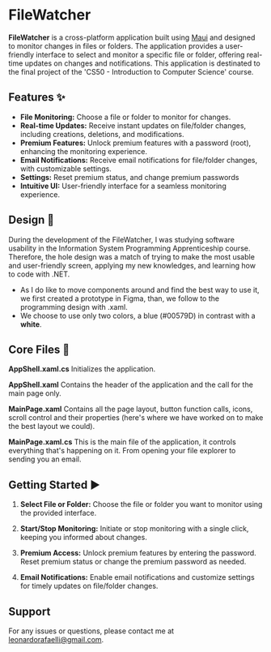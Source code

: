 # FileWatcher

**FileWatcher** is a cross-platform application built using [Maui](https://github.com/dotnet/maui) and designed to monitor changes in files or folders. The application provides a user-friendly interface to select and monitor a specific file or folder, offering real-time updates on changes and notifications.
This application is destinated to the final project of the 'CS50 - Introduction to Computer Science' course.

## Features ✨

- **File Monitoring:** Choose a file or folder to monitor for changes.
- **Real-time Updates:** Receive instant updates on file/folder changes, including creations, deletions, and modifications.
- **Premium Features:** Unlock premium features with a password (root), enhancing the monitoring experience.
- **Email Notifications:** Receive email notifications for file/folder changes, with customizable settings.
- **Settings:** Reset premium status, and change premium passwords
- **Intuitive UI:** User-friendly interface for a seamless monitoring experience.

## Design 📁

During the development of the FileWatcher, I was studying software usability in the Information System Programming Apprenticeship course. Therefore, the hole design was a match of trying to make the most usable and user-friendly screen, applying my new knowledges, and learning how to code with .NET.

- As I do like to move components around and find the best way to use it, we first created a prototype in Figma, than, we follow to the programming design with .xaml.
- We choose to use only two colors, a blue (#00579D) in contrast with a **white**.

## Core Files 📄
**AppShell.xaml.cs**
Initializes the application.

**AppShell.xaml**
Contains the header of the application and the call for the main page only.

**MainPage.xaml**
Contains all the page layout, button function calls, icons, scroll control and their properties (here's where we have worked on to make the best layout we could).

**MainPage.xaml.cs**
This is the main file of the application, it controls everything that's happening on it.
From opening your file explorer to sending you an email.


## Getting Started ▶️

1. **Select File or Folder:** Choose the file or folder you want to monitor using the provided interface.

2. **Start/Stop Monitoring:** Initiate or stop monitoring with a single click, keeping you informed about changes.

3. **Premium Access:** Unlock premium features by entering the password. Reset premium status or change the premium password as needed.

4. **Email Notifications:** Enable email notifications and customize settings for timely updates on file/folder changes.



## Support

For any issues or questions, please contact me at [leonardorafaelli@gmail.com](mailto:leonardorafaelli@gmail.com).
